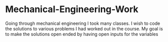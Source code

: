 # Mechanical-Engineering-Work
Going through mechanical engineering I took many classes. I wish to code the solutions to various problems I had worked out in the course. My goal is to make the solutions open ended by having open inputs for the variables 
